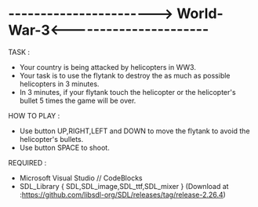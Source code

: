 # -----------------------> World-War-3<----------------------

TASK :
- Your country is being attacked by helicopters in WW3.
- Your task is to use the flytank to destroy the as much as possible helicopters in 3 minutes.
- In 3 minutes, if your flytank touch the helicopter or the helicopter's bullet 5 times the game will be over.

HOW TO PLAY :
- Use button UP,RIGHT,LEFT and DOWN to move the flytank to avoid the helicopter's bullets.
- Use button SPACE to shoot.

REQUIRED :
- Microsoft Visual Studio // CodeBlocks
- SDL_Library { SDL,SDL_image,SDL_ttf,SDL_mixer } (Download at :https://github.com/libsdl-org/SDL/releases/tag/release-2.26.4)

